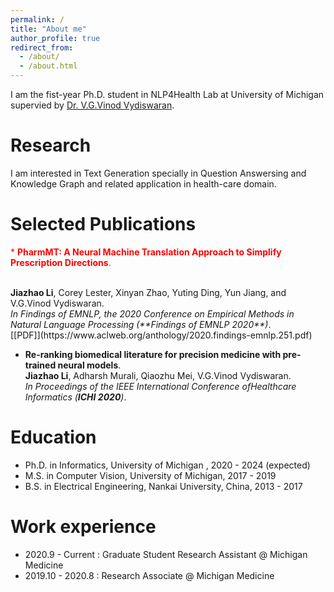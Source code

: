 ```yaml
---
permalink: /
title: "About me"
author_profile: true
redirect_from: 
  - /about/
  - /about.html
---
```




I am the fist-year Ph.D. student in NLP4Health Lab at University of Michigan supervied by [Dr. V.G.Vinod Vydiswaran](http://www-personal.umich.edu/~vgvinodv/). 

# Research
I am interested in Text Generation specially in Question Answersing and Knowledge Graph and related application in health-care domain. 

# Selected Publications
<p style="color:red">* <b>PharmMT: A Neural Machine Translation Approach to Simplify Prescription Directions</b>.</p><br>
<b>Jiazhao Li</b>, Corey Lester, Xinyan Zhao, Yuting Ding, Yun Jiang, and V.G.Vinod Vydiswaran. <br>
<i>In Findings of EMNLP, the 2020 Conference on Empirical Methods in Natural Language Processing (**Findings of EMNLP 2020**)</i>.<br>
[[PDF]](https://www.aclweb.org/anthology/2020.findings-emnlp.251.pdf)


* <b>Re-ranking biomedical literature for precision medicine with pre-trained neural models</b>. <br>
<b>Jiazhao Li</b>, Adharsh Murali, Qiaozhu Mei, V.G.Vinod Vydiswaran. <br>
<i>In Proceedings of the IEEE International Conference ofHealthcare Informatics (**ICHI 2020**)</i>.<br>


# Education

* Ph.D. in Informatics, University of Michigan , 2020 - 2024 (expected)
* M.S. in Computer Vision, University of Michigan, 2017 - 2019
* B.S. in Electrical Engineering, Nankai University, China, 2013 - 2017


# Work experience
* 2020.9 - Current : Graduate Student Research Assistant @ Michigan Medicine
* 2019.10 - 2020.8 : Research Associate @ Michigan Medicine




<!---Activity and Service--->
<!---Experience--->